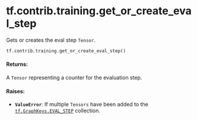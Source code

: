 <div itemscope itemtype="http://developers.google.com/ReferenceObject">
<meta itemprop="name" content="tf.contrib.training.get_or_create_eval_step" />
<meta itemprop="path" content="Stable" />
</div>

# tf.contrib.training.get_or_create_eval_step

Gets or creates the eval step `Tensor`.

``` python
tf.contrib.training.get_or_create_eval_step()
```

<!-- Placeholder for "Used in" -->


#### Returns:

A `Tensor` representing a counter for the evaluation step.



#### Raises:


* <b>`ValueError`</b>: If multiple `Tensors` have been added to the
  <a href="../../../tf/GraphKeys.md#EVAL_STEP"><code>tf.GraphKeys.EVAL_STEP</code></a> collection.